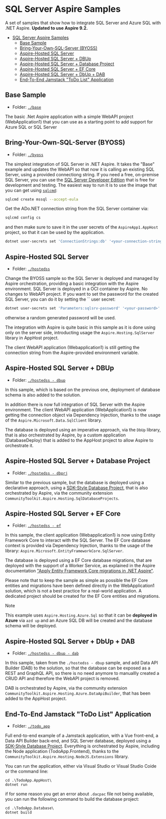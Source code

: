 # SQL Server Aspire Samples

A set of samples that show how to integrate SQL Server and Azure SQL with .NET Aspire. **Updated to use Aspire 9.2.**

+ [SQL Server Aspire Samples](#sql-server-aspire-samples)
  + [Base Sample](#base-sample)
  + [Bring-Your-Own-SQL-Server (BYOSS)](#bring-your-own-sql-server-byoss)
  + [Aspire-Hosted SQL Server](#aspire-hosted-sql-server)
  + [Aspire-Hosted SQL Server + DBUp](#aspire-hosted-sql-server--dbup)
  + [Aspire-Hosted SQL Server + Database Project](#aspire-hosted-sql-server--database-project)
  + [Aspire-Hosted SQL Server + EF Core](#aspire-hosted-sql-server--ef-core)
  + [Aspire-Hosted SQL Server + DbUp + DAB](#aspire-hosted-sql-server--dbup--dab)
  + [End-To-End Jamstack "ToDo List" Application](#end-to-end-jamstack-todo-list-application)

## Base Sample

- Folder: [`./base`](./base)

The basic .Net Aspire application with a simple WebAPI project (WebApplication1) that you can use as a starting point to add support for Azure SQL or SQL Server

## Bring-Your-Own-SQL-Server (BYOSS)

- Folder: [`./byoss`](./byoss)

The simplest integration of SQL Server in .NET Aspire. It takes the "Base" example and updates the WebAPI so that now it is calling an existing SQL Server, using a provided connectiong string. If you need a free, on-premise SQL Server, you can use the [SQL Server Developer Edition](https://www.microsoft.com/en-us/sql-server/sql-server-downloads) that is free for development and testing. The easiest way to run it is to use the image that you can get using [`sqlcmd`](https://azuresql.dev/content/sql-server-dev-go-sqlcmd):

```bash
sqlcmd create mssql --accept-eula
```

Get the ADo.NET connection string from the SQL Server container via:

```bash
sqlcmd config cs
```

and then make sure to save it in the user secrets of the `AspireApp1.AppHost` project, so that it can be used by the application. 

```bash
dotnet user-secrets set 'ConnectionStrings:db' '<your-connection-string>'
```

## Aspire-Hosted SQL Server

- Folder: [`./hostedss`](./hostedss)

Change the BYOSS sample so the SQL Server is deployed and managed by Aspire orchestration, providing a basic integration with the Aspire environment. SQL Server is deployed in a OCI container by Aspire. No changes to WebAPI project. If you want to set the password for the created SQL Server, you can do it by setting the `` user secret:

```bash
dotnet user-secrets set 'Parameters:sqlsrv-password' '<your-password>' 
```

otherwise a random generated password will be used.

The integration with Aspire is quite basic in this sample as it is done using only on the server side, introducting usage the `Aspire.Hosting.SqlServer` library in AppHost project. 

The client WebAPI application (Webapplication1) is still getting the connection string from the Aspire-provided environment variable.

## Aspire-Hosted SQL Server + DBUp

- Folder: [`./hostedss - dbup`](./hostedss%20-%20dbup)

In this sample, which is based on the previous one, deployment of database schema is also added to the solution. 

In addition there is now full integration of SQL Server with the Aspire environment. The client WebAPI application (WebApplication1) is now getting the connection object via Dependency Injection, thanks to the usage of the `Aspire.Microsoft.Data.SqlClient` library. 

The database is deployed using an imperative approach, via the `DbUp` library, that is also orchestrated by Aspire, by a custom application (DatabaseDeploy) that is added to the AppHost project to allow Aspire to orchestrate it.

## Aspire-Hosted SQL Server + Database Project

- Folder: [`./hostedss - dbprj`](./hostedss%20-%20dbprj)

Similar to the previous sample, but the database is deployed using a declarative approach, using a [SDK-Style Database Project](https://techcommunity.microsoft.com/blog/azuresqlblog/the-microsoft-build-sql-project-sdk-is-now-generally-available/4392063), that is also orchestrated by Aspire, via the community extension `CommunityToolkit.Aspire.Hosting.SqlDatabaseProjects`.

## Aspire-Hosted SQL Server + EF Core

- Folder: [`./hostedss - ef`](./hostedss%20-%20ef)

In this sample, the client application (Webapplication1) is now using Entity Framework Core to interact with the SQL Server. The EF Core database context is provided via Dependency Injection, thanks to the usage of the library: `Aspire.Microsoft.EntityFrameworkCore.SqlServer`.

The database is deployed using a EF Core database migrations, that are deployed with the support of a Worker Service, as explained in the Aspire documentation ["Apply Entity Framework Core migrations in .NET Aspire"](https://learn.microsoft.com/en-us/dotnet/aspire/database/ef-core-migrations).

Please note that to keep the sample as simple as possible the EF Core entities and migrations have been defined directly in the WebApplication1 solution, which is not a best practice for a real-world application. A dedicated project should be created for the EF Core entities and migrations.

> [!NOTE]
> This example uses `Aspire.Hosting.Azure.Sql` so that it can be **deployed in Azure** via `azd up` and an Azure SQL DB will be created and the database schema will be deployed.

## Aspire-Hosted SQL Server + DbUp + DAB

- Folder: [`./hostedss - dbup - dab`](./hostedss%20-%20dbup%20-%20dab)

In this sample, taken from the `./hostedss - dbup` sample, and add Data API Builder (DAB) to the solution, so that the database can be exposed as a REST and GraphQL API, so there is no need anymore to manuallly created a CRUD API and therefore the WebAPI project is removed.

DAB is orchestrated by Aspire, via the community extension `CommunityToolkit.Aspire.Hosting.Azure.DataApiBuilder`, that has been added to the AppHost project.

## End-To-End Jamstack "ToDo List" Application 

- Folder: [`./todo_app`](./todo_app)

Full end-to-end example of a Jamstack application, with a Vue front-end, a Data API Builder back-end, and SQL Server database, deployed using a [SDK-Style Database Project](https://techcommunity.microsoft.com/blog/azuresqlblog/the-microsoft-build-sql-project-sdk-is-now-generally-available/4392063). Everything is orchestrated by Aspire, including the Node application (TodoApp.Frontend), thanks to the `CommunityToolkit.Aspire.Hosting.NodeJS.Extensions` library.

You can run the application, either via Visual Studio or Visual Studio Coide or the command line:

```
cd .\TodoApp.AppHost\
dotnet run
```

if for some reason you get an error about `.dacpac` file not being available, you can run the following command to build the database project:

```
cd .\TodoApp.Database\
dotnet build
```


